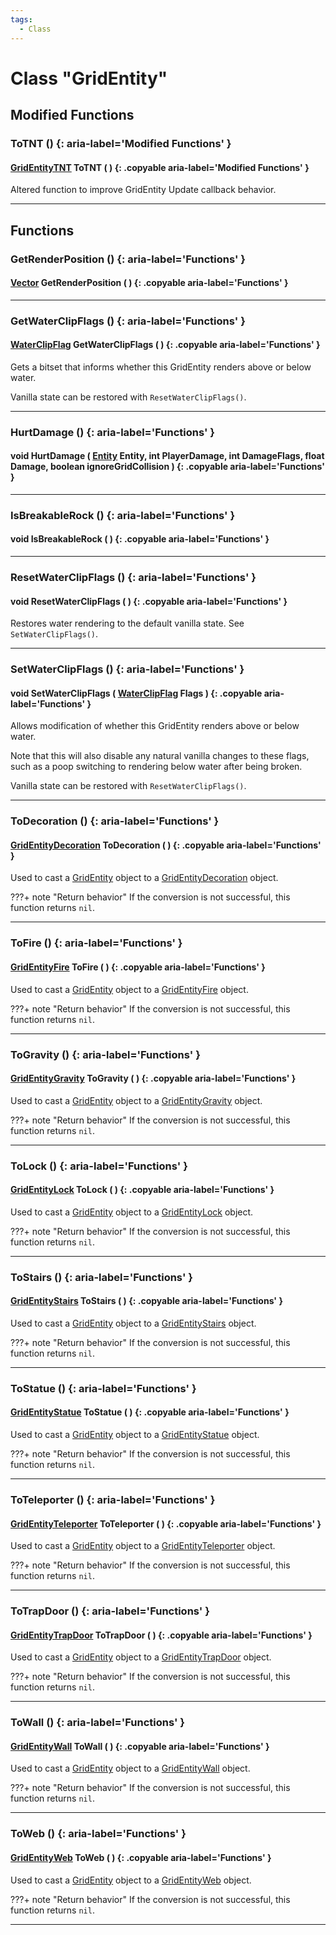 ```yaml
---
tags:
  - Class
---
```

# Class "GridEntity"

## Modified Functions
### ToTNT () {: aria-label='Modified Functions' }
#### [GridEntityTNT](https://wofsauge.github.io/IsaacDocs/rep/GridEntityTNT.html) ToTNT ( ) {: .copyable aria-label='Modified Functions' }
Altered function to improve GridEntity Update callback behavior.
___

## Functions

### GetRenderPosition () {: aria-label='Functions' }
#### [Vector](Vector.md) GetRenderPosition ( ) {: .copyable aria-label='Functions' }

___
### GetWaterClipFlags () {: aria-label='Functions' }
#### [WaterClipFlag](enums/WaterClipFlag.md) GetWaterClipFlags ( ) {: .copyable aria-label='Functions' }
Gets a bitset that informs whether this GridEntity renders above or below water.

Vanilla state can be restored with `ResetWaterClipFlags()`.

___
### HurtDamage () {: aria-label='Functions' }
#### void HurtDamage ( [Entity](Entity.md) Entity, int PlayerDamage, int DamageFlags, float Damage, boolean ignoreGridCollision ) {: .copyable aria-label='Functions' }

___
### IsBreakableRock () {: aria-label='Functions' }
#### void IsBreakableRock ( ) {: .copyable aria-label='Functions' }

___
### ResetWaterClipFlags () {: aria-label='Functions' }
#### void ResetWaterClipFlags ( ) {: .copyable aria-label='Functions' }
Restores water rendering to the default vanilla state. See `SetWaterClipFlags()`.

___
### SetWaterClipFlags () {: aria-label='Functions' }
#### void SetWaterClipFlags ( [WaterClipFlag](enums/WaterClipFlag.md) Flags ) {: .copyable aria-label='Functions' }
Allows modification of whether this GridEntity renders above or below water.

Note that this will also disable any natural vanilla changes to these flags, such as a poop switching to rendering below water after being broken.

Vanilla state can be restored with `ResetWaterClipFlags()`.

___
### ToDecoration () {: aria-label='Functions' }
#### [GridEntityDecoration](GridEntityDecoration.md) ToDecoration ( ) {: .copyable aria-label='Functions' }

Used to cast a [GridEntity](GridEntity.md) object to a [GridEntityDecoration](GridEntityDecoration.md) object.

???+ note "Return behavior"
    If the conversion is not successful, this function returns `nil`.
	
___
### ToFire () {: aria-label='Functions' }
#### [GridEntityFire](GridEntityFire.md) ToFire ( ) {: .copyable aria-label='Functions' }

Used to cast a [GridEntity](GridEntity.md) object to a [GridEntityFire](GridEntityFire.md) object.

???+ note "Return behavior"
    If the conversion is not successful, this function returns `nil`.
	
___
### ToGravity () {: aria-label='Functions' }
#### [GridEntityGravity](GridEntityGravity.md) ToGravity ( ) {: .copyable aria-label='Functions' }

Used to cast a [GridEntity](GridEntity.md) object to a [GridEntityGravity](GridEntityGravity.md) object.

???+ note "Return behavior"
    If the conversion is not successful, this function returns `nil`.
	
___
### ToLock () {: aria-label='Functions' }
#### [GridEntityLock](GridEntityLock.md) ToLock ( ) {: .copyable aria-label='Functions' }

Used to cast a [GridEntity](GridEntity.md) object to a [GridEntityLock](GridEntityLock.md) object.

???+ note "Return behavior"
    If the conversion is not successful, this function returns `nil`.
___
### ToStairs () {: aria-label='Functions' }
#### [GridEntityStairs](GridEntityStairs.md) ToStairs ( ) {: .copyable aria-label='Functions' }

Used to cast a [GridEntity](GridEntity.md) object to a [GridEntityStairs](GridEntityStairs.md) object.

???+ note "Return behavior"
    If the conversion is not successful, this function returns `nil`.
	
___
### ToStatue () {: aria-label='Functions' }
#### [GridEntityStatue](GridEntityStatue.md) ToStatue ( ) {: .copyable aria-label='Functions' }

Used to cast a [GridEntity](GridEntity.md) object to a [GridEntityStatue](GridEntityStatue.md) object.

???+ note "Return behavior"
    If the conversion is not successful, this function returns `nil`.
	
___
### ToTeleporter () {: aria-label='Functions' }
#### [GridEntityTeleporter](GridEntityTeleporter.md) ToTeleporter ( ) {: .copyable aria-label='Functions' }   
Used to cast a [GridEntity](GridEntity.md) object to a [GridEntityTeleporter](GridEntityTeleporter.md) object.

???+ note "Return behavior"
    If the conversion is not successful, this function returns `nil`.
___
### ToTrapDoor () {: aria-label='Functions' }
#### [GridEntityTrapDoor](GridEntityTrapDoor.md) ToTrapDoor ( ) {: .copyable aria-label='Functions' }

Used to cast a [GridEntity](GridEntity.md) object to a [GridEntityTrapDoor](GridEntityTrapDoor.md) object.

???+ note "Return behavior"
    If the conversion is not successful, this function returns `nil`.
	
___
### ToWall () {: aria-label='Functions' }
#### [GridEntityWall](GridEntityWall.md) ToWall ( ) {: .copyable aria-label='Functions' }

Used to cast a [GridEntity](GridEntity.md) object to a [GridEntityWall](GridEntityWall.md) object.

???+ note "Return behavior"
    If the conversion is not successful, this function returns `nil`.
	
___
### ToWeb () {: aria-label='Functions' }
#### [GridEntityWeb](GridEntityWeb.md) ToWeb ( ) {: .copyable aria-label='Functions' }

Used to cast a [GridEntity](GridEntity.md) object to a [GridEntityWeb](GridEntityWeb.md) object.

???+ note "Return behavior"
    If the conversion is not successful, this function returns `nil`.
	
___